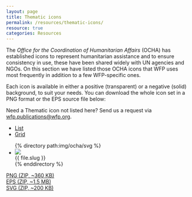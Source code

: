 ```yaml
---
layout: page
title: Thematic icons
permalink: /resources/thematic-icons/
resource: true
categories: Resources
---
```


The _Office for the Coordination of Humanitarian Affairs_ (OCHA) has established icons to represent humanitarian assistance and to ensure consistency in use, these have been shared widely with UN agencies and NGOs. On this section we have listed those OCHA icons that WFP uses most frequently in addition to a few WFP-specific ones.

Each icon is available in either a positive (transparent) or a negative (solid) background, to suit your needs. You can download the whole icon set in a PNG format or the EPS source file below:

<div class="notice">
  <p>Need a Thematic icon not listed here? Send us a request via <a href="mailto:WFP.PUBLICATIONS@wfp.org?subject=Thematic%20icon%20request">wfp.publications@wfp.org</a>.</p>
</div>


<div class="pure-g">
  <div class="pure-u-3-4"></div>
  <div class="pure-u-1-4 text-right">
    <ul class="segmented-control" id="js-view-control">
      <li class="segmented-control--item">
        <a href="#" id="js-view-list" class="segmented-control--link active">List</a>
      </li>
      <li class="segmented-control--item">
        <a href="#" id="js-view-grid" class="segmented-control--link">Grid</a>
      </li>
    </ul>
  </div>
</div>

<ul class="pure-g list-view icons" id="js-view">
{% directory path:img/ocha/svg %}
  <li class="item pure-u-1-2">
    <div class="desc">
      <div class="desc-img"><img src="{{ site.baseurl }}/img/ocha/svg/{{ file.name }}"></div>
      <div class="desc-label">{{ file.slug }}</div>
    </div>
  </li>
{% enddirectory %}
</ul>

<div class="pure-g preview plain">
  <div class="pure-u-1 pure-u-md-1-3">
    <a class="pure-button" href="http://documents.wfp.org/stellent/groups/public/documents/communications/wfp263183.zip">PNG (ZIP, ~360 KB)</a>
  </div>
  <div class="pure-u-1 pure-u-md-1-3">
    <a class="pure-button" href="http://documents.wfp.org/stellent/groups/public/documents/communications/wfp263185.zip">EPS (ZIP, ~1.5 MB)</a>
  </div>
  <div class="pure-u-1 pure-u-md-1-3">
    <a class="pure-button" href="#">SVG (ZIP, ~200 KB)</a>
  </div>
</div>